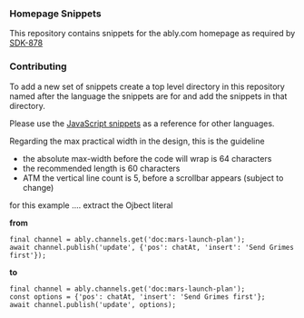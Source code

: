 ### Homepage Snippets

This repository contains snippets for the ably.com homepage as required by [SDK-878](https://ably.atlassian.net/browse/SDK-878)

### Contributing

To add a new set of snippets create a top level directory in this repository named after the language the snippets are for and add the snippets in that directory.

Please use the [JavaScript snippets](/javascript) as a reference for other languages.

Regarding the max practical width in the design, this is the guideline

- the absolute max-width before the code will wrap is 64 characters
- the recommended length is 60 characters
- ATM the vertical line count is 5, before a scrollbar appears (subject to change)

for this example .... extract the Ojbect literal

**from**
```
final channel = ably.channels.get('doc:mars-launch-plan');
await channel.publish('update', {'pos': chatAt, 'insert': 'Send Grimes first'});
```
**to**

```
final channel = ably.channels.get('doc:mars-launch-plan');
const options = {'pos': chatAt, 'insert': 'Send Grimes first'};
await channel.publish('update', options);
```
